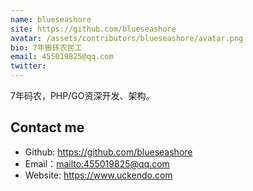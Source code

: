 ```yaml
---
name: blueseashore
site: https://github.com/blueseashore
avatar: /assets/contributors/blueseashore/avatar.png
bio: 7年搬砖农民工
email: 455019825@qq.com
twitter: 
---
```


7年码农，PHP/GO资深开发、架构。

## Contact me

- Github: <https://github.com/blueseashore>
- Email：<mailto:455019825@qq.com>
- Website: <https://www.uckendo.com>
